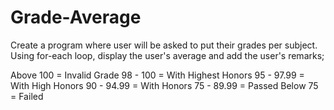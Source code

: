# Grade-Average
Create a program where user will be asked to put their grades per subject.
Using for-each loop, display the user's average and add the user's remarks;

Above 100 = Invalid Grade
98 - 100 = With Highest Honors
95 - 97.99 = With High Honors
90 - 94.99 = With Honors
75 - 89.99 = Passed
Below 75 = Failed
